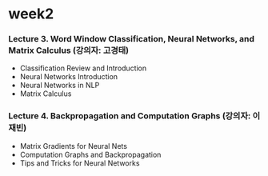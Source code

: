 # week2

### Lecture 3. Word Window Classification, Neural Networks, and Matrix Calculus (강의자: 고경태) 
* Classification Review and Introduction 
* Neural Networks Introduction 
* Neural Networks in NLP 
* Matrix Calculus 


### Lecture 4. Backpropagation and Computation Graphs (강의자: 이재빈) 
* Matrix Gradients for Neural Nets
* Computation Graphs and Backpropagation 
* Tips and Tricks for Neural Networks
